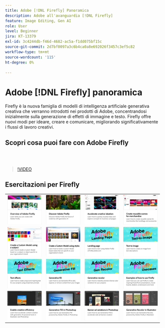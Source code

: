 ```yaml
---
title: Adobe [!DNL Firefly] Panoramica
description: Adobe all'avanguardia [!DNL Firefly]
feature: Image Editing, Gen AI
role: User
level: Beginner
jira: KT-13379
exl-id: 3c4244db-f46d-4682-ac5a-f1dd075bf15c
source-git-commit: 2d7bf0097a3c6b4ca0a8e692026f3457c3ef5c82
workflow-type: tm+mt
source-wordcount: '115'
ht-degree: 0%

---
```


# Adobe [!DNL Firefly] panoramica

Firefly è la nuova famiglia di modelli di intelligenza artificiale generativa creativa che verranno introdotti nei prodotti di Adobe, concentrandosi inizialmente sulla generazione di effetti di immagine e testo. Firefly offre nuovi modi per ideare, creare e comunicare, migliorando significativamente i flussi di lavoro creativi.

## Scopri cosa puoi fare con Adobe Firefly

<br> 

>[!VIDEO](https://video.tv.adobe.com/v/3416970t1?quality=12&learn=on&hidetitle=true)

## Esercitazioni per Firefly

<table style="table-layout:fixed">
<tr>
   <td>
      <a href="overview-of-firefly.md">
         <img alt="Panoramica dell&apos;Adobe Firefly" src="assets/firefly-overview.png" />
      </a>
   </td>
   <td>
      <a href="discover.md">
         <img alt="Adobe Firefly Discover" src="assets/discover.png" />
      </a>
   </td>
   <td>
      <a href="accelerate-ideas.md">
         <img alt="Accelera l&apos;idea creativa" src="assets/accelerate-creative-ideation.png" />
      </a>
   </td>
   <td>
      <a href="reusable-scenes.md">
         <img alt="Crea scene riutilizzabili per la merce" src="assets/reusable-scenes.png" />
      </a>
   </td>
</tr>
<tr>
  <td>
      <a href="custom-model-subject.md">
         <img alt="Creare un modello personalizzato utilizzando un oggetto" src="assets/custom-model-subject.png" />
      </a>
   </td>
   <td>
      <a href="custom-model-style.md">
         <img alt="Creare un modello personalizzato utilizzando gli stili" src="assets/custom-model-styles.png" />
      </a>
   </td>
   <td>
      <a href="landing-page.md">
         <img alt="Pagina di destinazione" src="assets/landing-page.png" />
      </a>
   </td>
    <td>
      <a href="text-to-image.md">
         <img alt="Da testo a immagine" src="assets/text-to-image.png" />
      </a>
   </td>
</tr>
<tr>
 <td>
      <a href="text-effects.md">
         <img alt="Effetti Testo" src="assets/text-effects.png" />
      </a>
   </td>
   <td>
      <a href="gen-fill.md">
         <img alt="Riempimento generativo" src="assets/generative-fill.png" />
      </a>
   </td>
   <td>
      <a href="gen-recolor.md">
         <img alt="Ricolora in modo generativo" src="assets/generative-recolor.png" />
      </a>
   </td>
   <td>
      <a href="examples.md">
         <img alt="Esempi di utilizzo del Firefly" src="assets/examples.png" />
      </a>
   </td>
</tr>
<tr>
  <td>
      <a href="enable-creative-efficiency.md">
         <img alt="Efficienza creativa" src="assets/enable-creative-efficiency.png" />
      </a>
   </td>
  <td>
      <a href="generative-fill.md">
         <img alt="Riempimento generativo in Photoshop" src="assets/generative-fill-ps.png" />
      </a>
   </td>
  <td>
      <a href="web-banner-ad.md">
         <img alt="Banner e varianti in Photoshop" src="assets/banner-ad-variations.png" />
      </a>
  </td>
  <td>
      <a href="generative-recolor.md">
            <img alt="Ricolora in modo generativo in Illustrator" src="assets/firefly-recolor.png" />
      </a>
   </td>
</table>
